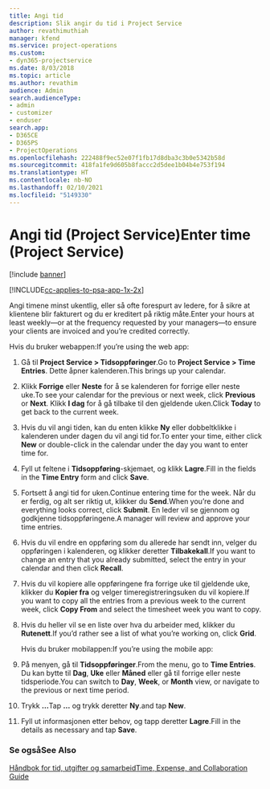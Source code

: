 ```yaml
---
title: Angi tid
description: Slik angir du tid i Project Service
author: revathimuthiah
manager: kfend
ms.service: project-operations
ms.custom:
- dyn365-projectservice
ms.date: 8/03/2018
ms.topic: article
ms.author: revathim
audience: Admin
search.audienceType:
- admin
- customizer
- enduser
search.app:
- D365CE
- D365PS
- ProjectOperations
ms.openlocfilehash: 222488f9ec52e07f1fb17d8dba3c3b0e5342b58d
ms.sourcegitcommit: 418fa1fe9d605b8faccc2d5dee1b04b4e753f194
ms.translationtype: HT
ms.contentlocale: nb-NO
ms.lasthandoff: 02/10/2021
ms.locfileid: "5149330"
---
```

# <a name="enter-time-project-service"></a><span data-ttu-id="4e83e-103">Angi tid (Project Service)</span><span class="sxs-lookup"><span data-stu-id="4e83e-103">Enter time (Project Service)</span></span>

[!include [banner](../includes/psa-now-project-operations.md)]

[!INCLUDE[cc-applies-to-psa-app-1x-2x](../includes/cc-applies-to-psa-app-1x-2x.md)]

<span data-ttu-id="4e83e-104">Angi timene minst ukentlig, eller så ofte forespurt av ledere, for å sikre at klientene blir fakturert og du er kreditert på riktig måte.</span><span class="sxs-lookup"><span data-stu-id="4e83e-104">Enter your hours at least weekly—or at the frequency requested by your managers—to ensure your clients are invoiced and you’re credited correctly.</span></span>  
  
 <span data-ttu-id="4e83e-105">Hvis du bruker webappen:</span><span class="sxs-lookup"><span data-stu-id="4e83e-105">If you’re using the web app:</span></span>  
  
1. <span data-ttu-id="4e83e-106">Gå til **Project Service > Tidsoppføringer**.</span><span class="sxs-lookup"><span data-stu-id="4e83e-106">Go to **Project Service > Time Entries**.</span></span> <span data-ttu-id="4e83e-107">Dette åpner kalenderen.</span><span class="sxs-lookup"><span data-stu-id="4e83e-107">This brings up your calendar.</span></span>  
  
2. <span data-ttu-id="4e83e-108">Klikk **Forrige** eller **Neste** for å se kalenderen for forrige eller neste uke.</span><span class="sxs-lookup"><span data-stu-id="4e83e-108">To see your calendar for the previous or next week, click **Previous** or **Next**.</span></span> <span data-ttu-id="4e83e-109">Klikk **I dag** for å gå tilbake til den gjeldende uken.</span><span class="sxs-lookup"><span data-stu-id="4e83e-109">Click **Today** to get back to the current week.</span></span>  
  
3. <span data-ttu-id="4e83e-110">Hvis du vil angi tiden, kan du enten klikke **Ny** eller dobbeltklikke i kalenderen under dagen du vil angi tid for.</span><span class="sxs-lookup"><span data-stu-id="4e83e-110">To enter your time, either click **New** or double-click in the calendar under the day you want to enter time for.</span></span>  
  
4. <span data-ttu-id="4e83e-111">Fyll ut feltene i **Tidsoppføring**-skjemaet, og klikk **Lagre**.</span><span class="sxs-lookup"><span data-stu-id="4e83e-111">Fill in the fields in the **Time Entry** form and click **Save**.</span></span>  
  
5. <span data-ttu-id="4e83e-112">Fortsett å angi tid for uken.</span><span class="sxs-lookup"><span data-stu-id="4e83e-112">Continue entering time for the week.</span></span> <span data-ttu-id="4e83e-113">Når du er ferdig, og alt ser riktig ut, klikker du **Send**.</span><span class="sxs-lookup"><span data-stu-id="4e83e-113">When you’re done and everything looks correct, click **Submit**.</span></span> <span data-ttu-id="4e83e-114">En leder vil se gjennom og godkjenne tidsoppføringene.</span><span class="sxs-lookup"><span data-stu-id="4e83e-114">A manager will review and approve your time entries.</span></span>  
  
6. <span data-ttu-id="4e83e-115">Hvis du vil endre en oppføring som du allerede har sendt inn, velger du oppføringen i kalenderen, og klikker deretter **Tilbakekall**.</span><span class="sxs-lookup"><span data-stu-id="4e83e-115">If you want to change an entry that you already submitted, select the entry in your calendar and then click **Recall**.</span></span>  
  
7. <span data-ttu-id="4e83e-116">Hvis du vil kopiere alle oppføringene fra forrige uke til gjeldende uke, klikker du **Kopier fra** og velger timeregistreringsuken du vil kopiere.</span><span class="sxs-lookup"><span data-stu-id="4e83e-116">If you want to copy all the entries from a previous week to the current week, click **Copy From** and select the timesheet week you want to copy.</span></span>  
  
8. <span data-ttu-id="4e83e-117">Hvis du heller vil se en liste over hva du arbeider med, klikker du **Rutenett**.</span><span class="sxs-lookup"><span data-stu-id="4e83e-117">If you’d rather see a list of what you’re working on, click **Grid**.</span></span>  
  
   <span data-ttu-id="4e83e-118">Hvis du bruker mobilappen:</span><span class="sxs-lookup"><span data-stu-id="4e83e-118">If you’re using the mobile app:</span></span>  
  
9. <span data-ttu-id="4e83e-119">På menyen, gå til **Tidsoppføringer**.</span><span class="sxs-lookup"><span data-stu-id="4e83e-119">From the menu, go to **Time Entries**.</span></span>     <span data-ttu-id="4e83e-120">Du kan bytte til **Dag**, **Uke** eller **Måned** eller gå til forrige eller neste tidsperiode.</span><span class="sxs-lookup"><span data-stu-id="4e83e-120">You can switch to **Day**, **Week**, or **Month** view, or navigate to the previous or next time period.</span></span>  
  
10. <span data-ttu-id="4e83e-121">Trykk **…**</span><span class="sxs-lookup"><span data-stu-id="4e83e-121">Tap **…**</span></span> <span data-ttu-id="4e83e-122">og trykk deretter **Ny**.</span><span class="sxs-lookup"><span data-stu-id="4e83e-122">and tap **New**.</span></span>  
  
11. <span data-ttu-id="4e83e-123">Fyll ut informasjonen etter behov, og tapp deretter **Lagre**.</span><span class="sxs-lookup"><span data-stu-id="4e83e-123">Fill in the details as necessary and tap **Save**.</span></span>  
  
### <a name="see-also"></a><span data-ttu-id="4e83e-124">Se også</span><span class="sxs-lookup"><span data-stu-id="4e83e-124">See Also</span></span>  
 [<span data-ttu-id="4e83e-125">Håndbok for tid, utgifter og samarbeid</span><span class="sxs-lookup"><span data-stu-id="4e83e-125">Time, Expense, and Collaboration Guide</span></span>](../psa/time-expense-collaboration-guide.md)
